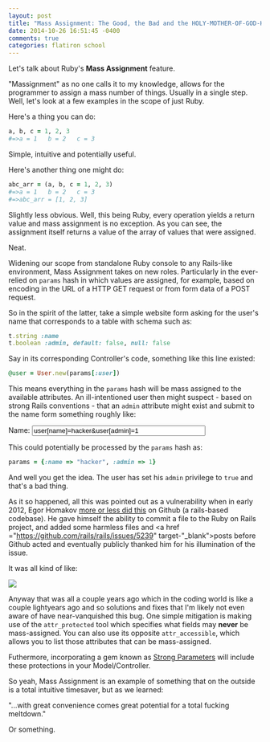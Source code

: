 ```yaml
---
layout: post
title: "Mass Assignment: The Good, the Bad and the HOLY-MOTHER-OF-GOD-HACKER-INDUCED-NIGHTMARE"
date: 2014-10-26 16:51:45 -0400
comments: true
categories: flatiron school
---
```


Let's talk about Ruby's <strong>Mass Assignment</strong> feature.

"Massignment" as no one calls it to my knowledge, allows for the programmer to assign a mass number of things. Usually in a single step. Well, let's look at a few examples in the scope of just Ruby.

Here's a thing you can do:

``` ruby Massignment Ex. 1
a, b, c = 1, 2, 3
#=>a = 1   b = 2   c = 3
```

Simple, intuitive and potentially useful.

Here's another thing one might do:

``` ruby Massignment Ex. 2
abc_arr = (a, b, c = 1, 2, 3)
#=>a = 1   b = 2   c = 3
#=>abc_arr = [1, 2, 3]
```

Slightly less obvious. Well, this being Ruby, every operation yields a return value and mass assignment is no exception. As you can see, the assignment itself returns a value of the array of values that were assigned.

Neat.

Widening our scope from standalone Ruby console to any Rails-like environment, Mass Assignment takes on new roles. Particularly in the ever-relied on <code>params</code> hash in which values are assigned, for example, based on encoding in the URL of a HTTP GET request or from form data of a POST request.

So in the spirit of the latter, take a simple website form asking for the user's name that corresponds to a table with schema such as:

``` ruby Massignment Ex. 3
t.string :name
t.boolean :admin, default: false, null: false
```

Say in its corresponding Controller's code, something like this line existed:

``` ruby Massignment Ex. 3
@user = User.new(params[:user])
```

This means everything in the <code>params</code> hash will be mass assigned to the available attributes. An ill-intentioned user then might suspect - based on strong Rails conventions - that an <code>admin</code> attribute might exist and submit to the name form something roughly like:

<form action="none" method="get">
  Name: <input type="text" name="example" value="user[name]=hacker&user[admin]=1" size="40" readonly><br>
</form>

This could potentially be processed by the <code>params</code> hash as:

``` ruby Massignment Ex. 3
params = {:name => "hacker", :admin => 1}
```

And well you get the idea. The user has set his <code>admin</code> privilege to <code>true</code> and that's a bad thing.

As it so happened, all this was pointed out as a vulnerability when in early 2012, Egor Homakov <a href="http://www.zdnet.com/github-suspends-member-over-mass-assignment-hack-4010025556/" target="_blank">more or less did this</a> on Github (a rails-based codebase). He gave himself the ability to commit a file to the Ruby on Rails project, and added some harmless files and <a href ="https://github.com/rails/rails/issues/5239" target-"_blank">posts</a> before Github acted and eventually publicly thanked him for his illumination of the issue.

It was all kind of like:

<img src="http://img-9gag-lol.9cache.com/photo/5262242_700b_v1.jpg">

Anyway that was all a couple years ago which in the coding world is like a couple lightyears ago and so solutions and fixes that I'm likely not even aware of have near-vanquished this bug.  One simple mitigation is making use of the <code>attr_protected</code> tool which specifies what fields may <strong>never</strong> be mass-assigned. You can also use its opposite <code>attr_accessible</code>, which allows you to list those attributes that can be mass-assigned.

Futhermore, incorporating a gem known as <a href="https://github.com/rails/strong_parameters">Strong Parameters</a> will include these protections in your Model/Controller.

So yeah, Mass Assignment is an example of something that on the outside is a total intuitive timesaver, but as we learned:

"...with great convenience comes great potential for a total fucking meltdown."

Or something.


